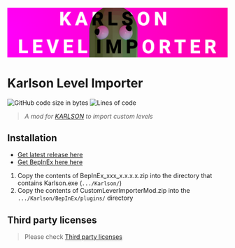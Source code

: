 ![image](./KarlsonLevelImporterBanner.png)

# Karlson Level Importer
![GitHub code size in bytes](https://img.shields.io/github/languages/code-size/Jor02/KarlsonLevelImporter?style=flat-square&color=brightgreen)
![Lines of code](https://img.shields.io/tokei/lines/github/Jor02/KarlsonLevelImporter?style=flat-square)
> _A mod for [KARLSON](https://danidev.itch.io/karlson) to import custom levels_

## Installation
- [Get latest release here](https://github.com/Jor02/KarlsonLevelImporter/releases/latest)
- [Get BepInEx here here](https://github.com/BepInEx/BepInEx/releases/latest)

1. Copy the contents of BepInEx_xxx_x.x.x.x.zip into the directory that contains Karlson.exe (`.../Karlson/`)
2. Copy the contents of CustomLeverImporterMod.zip into the `.../Karlson/BepInEx/plugins/` directory

## Third party licenses
> Please check [Third party licenses](./THIRDPARTY.md)
